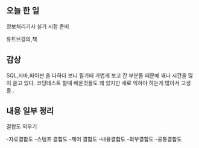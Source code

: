 ## 오늘 한 일

정보처리기사 실기 시험 준비

유트브강의,책


## 감상

SQL,자바,파이썬 을 다하다 보니 필기때 가볍게 보고 간 부분들 때문에 꽤나 시간을 많이 쏟고 있다. 코딩테스트 할때 배운것들도 꽤 있지만 
새로 익혀야 하는게 많아서 고생 중..

## 내용 일부 정리

결합도 외우기 

-자료결합도 
-스탬프 결합도 
-제어 결합도 
-내용결합도 
-외부결합도 
-공통결합도
